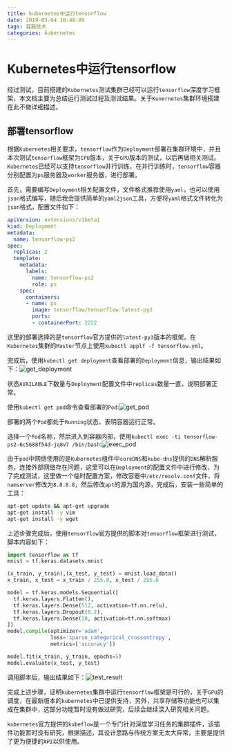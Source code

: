 ```yaml
---
title: kubernetes中运行tensorflow
date: 2019-03-04 10:48:09
tags: 容器技术
categories: kubernetes
---
```


# Kubernetes中运行tensorflow



经过测试，目前搭建的`Kubernetes`测试集群已经可以运行`tensorflow`深度学习框架，本文档主要为总结运行测试过程及测试结果。关于`Kunernetes`集群环境搭建在此不做详细描述。



## 部署tensorflow

根据`Kubernetes`相关要求，`tensorflow`作为`Deployment`部署在集群环境中，并且本次测试`tensorflow`框架为`CPU`版本，关于`GPU`版本的测试，以后再做相关测试。`Kubernetes`已经可以支持`tensorflow`并行训练，在并行训练时，`tensorflow`容器分别配置为`ps`服务器及`worker`服务器，进行部署。



首先，需要编写`Deployment`相关配置文件，文件格式推荐使用`yaml`，也可以使用`json`格式编写，随后我会提供简单的`yaml2json`工具，方便将`yaml`格式文件转化为`json`格式，配置文件如下：

```yaml
apiVersion: extensions/v1beta1
kind: Deployment
metadata:
  name: tensorflow-ps2
spec:
  replicas: 2
  template:
    metadata:
      labels:
        name: tensorflow-ps2
        role: ps
    spec:
      containers:
      - name: ps
        image: tensorflow/tensorflow:latest-py3
        ports:
        - containerPort: 2222
```

这里的部署选择的是`tensorflow`官方提供的`latest-py3`版本的框架。在`Kubernetes`集群的`Master`节点上使用`kubectl applf -f tensorflow.yml`。

完成后，使用`kubectl get deployment`查看部署的`Deployment`信息，输出结果如下：![get_deployment](get_deployment.png)

状态`AVAILABLE`下数量与`Deployment`配置文件中`replicas`数量一直，说明部署正常。

使用`kubectl get pod`命令查看部署的`Pod`:![get_pod](get_pod.png)

部署的两个`Pod`都处于`Running`状态，表明容器运行正常。

选择一个`Pod`名称，然后进入到容器内部，使用`kubectl exec -ti tensorflow-ps2-6c5688f54d-jq8v7 /bin/bash`:![exec_pod](exec_pod.png)

由于`pod`中网络使用的是`Kubernetes`组件中`coreDNS`和`kube-dns`提供的`DNS`解析服务，连接外部网络存在问题，这里可以在`Deployment`的配置文件中进行修改，为了完成测试，这里做一个临时配置方案，修改容器中`/etc/resolv.conf`文件，将`namserver`修改为`8.8.8.8`，然后修改`apt`的源为国内源，完成后，安装一些简单的工具：

```bash
apt-get update && apt-get upgrade
apt-get install -y vim
apt-get install -y wget
```

上述步骤完成后，使用`tensorflow`官方提供的脚本对`tensorflow`框架进行测试，脚本内容如下：

```python
import tensorflow as tf
mnist = tf.keras.datasets.mnist

(x_train, y_train),(x_test, y_test) = mnist.load_data()
x_train, x_test = x_train / 255.0, x_test / 255.0

model = tf.keras.models.Sequential([
  tf.keras.layers.Flatten(),
  tf.keras.layers.Dense(512, activation=tf.nn.relu),
  tf.keras.layers.Dropout(0.2),
  tf.keras.layers.Dense(10, activation=tf.nn.softmax)
])
model.compile(optimizer='adam',
              loss='sparse_categorical_crossentropy',
              metrics=['accuracy'])

model.fit(x_train, y_train, epochs=5)
model.evaluate(x_test, y_test)
```

调用脚本后，输出结果如下：![test_result](test_result.png)

完成上述步骤，证明`kubernetes`集群中运行`tensorflow`框架是可行的，关于`GPU`的调度，在最新版本的`kubernetes`中已提供支持，另外，共享存储等功能也可以集成在集群中，这部分功能暂时没有做过研究，后续会继续深入研究相关问题。

`kubernetes`官方提供的`kubeflow`是一个专门针对深度学习任务的集群插件，该插件功能暂时没有研究，根据描述，其设计思路与传统方案无太大异常，主要是提供了更为便捷的`API`以供使用。